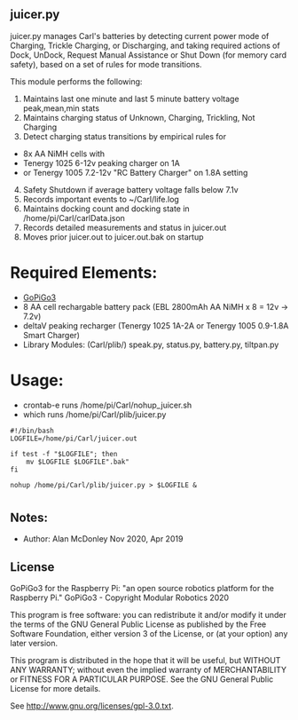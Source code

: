 ## juicer.py </br>   

juicer.py manages Carl's batteries by 
detecting current power mode of Charging, Trickle Charging, or Discharging, 
and taking required actions of Dock, UnDock, Request Manual Assistance 
or Shut Down (for memory card safety), 
based on a set of rules for mode transitions. 

This module performs the following: 
1) Maintains last one minute and last 5 minute battery voltage peak,mean,min stats 
2) Maintains charging status of Unknown, Charging, Trickling, Not Charging 
3) Detect charging status transitions by empirical rules for 
 - 8x AA NiMH cells with 
 - Tenergy 1025 6-12v peaking charger on 1A 
 - or Tenergy 1005 7.2-12v "RC Battery Charger" on 1.8A setting 
4) Safety Shutdown if average battery voltage falls below 7.1v 
5) Records important events to ~/Carl/life.log 
6) Maintains docking count and docking state in /home/pi/Carl/carlData.json 
7) Records detailed measurements and status in juicer.out 
8) Moves prior juicer.out to juicer.out.bak on startup

# Required Elements:

- [ GoPiGo3 ](https://www.dexterindustries.com/gopigo3/)
- 8 AA cell rechargable battery pack (EBL 2800mAh AA NiMH x 8 = 12v -> 7.2v)
- deltaV peaking recharger (Tenergy 1025 1A-2A or Tenergy 1005 0.9-1.8A Smart Charger)
- Library Modules: (Carl/plib/) speak.py, status.py, battery.py, tiltpan.py

# Usage:
- crontab-e runs /home/pi/Carl/nohup_juicer.sh
- which runs /home/pi/Carl/plib/juicer.py  
```
#!/bin/bash
LOGFILE=/home/pi/Carl/juicer.out

if test -f "$LOGFILE"; then
    mv $LOGFILE $LOGFILE".bak"
fi

nohup /home/pi/Carl/plib/juicer.py > $LOGFILE &
```
# 

## Notes: 
- Author: Alan McDonley Nov 2020, Apr 2019 

## License
GoPiGo3 for the Raspberry Pi: "an open source robotics platform for the Raspberry Pi."
GoPiGo3 - Copyright Modular Robotics 2020

This program is free software: you can redistribute it and/or modify
it under the terms of the GNU General Public License as published by
the Free Software Foundation, either version 3 of the License, or
(at your option) any later version.

This program is distributed in the hope that it will be useful,
but WITHOUT ANY WARRANTY; without even the implied warranty of
MERCHANTABILITY or FITNESS FOR A PARTICULAR PURPOSE.  See the
GNU General Public License for more details.

See <http://www.gnu.org/licenses/gpl-3.0.txt>.
